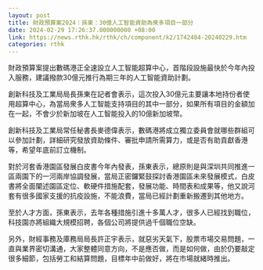 ```yaml
---
layout: post
title: 財政預算案2024｜孫東：30億人工智能資助為衆多項目一部分
date: 2024-02-29 17:26:37.000000000 +08:00
link: https://news.rthk.hk/rthk/ch/component/k2/1742484-20240229.htm
categories: rthk
---
```


財政預算案提出數碼港正全速設立人工智能超算中心，首階段設施最快於今年內投入服務，建議撥款30億元推行為期三年的人工智能資助計劃。

創新科技及工業局局長孫東在記者會表示，這次投入30億元主要讓本地持份者使用超算中心，為當局衆多人工智能支持項目的其中一部分，如果所有項目的金額加在一起，不會少於新加坡在人工智能投入的10億新加坡幣。

創新科技及工業局常任秘書長麥德偉表示，數碼港將成立獨立委員會就哪些群組可以參加計劃，詳細研究發放資助條件、審批申請所需算力，或是否有助貢獻香港等，希望年底前訂立機制。

對於河套香港園區發展白皮書今年內發表，孫東表示，總原則是與深圳共同推進一區兩園下的一河兩岸協調發展，當局正密鑼緊鼓探討香港園區未來發展模式，白皮書將全面闡述園區定位、軟硬件措施配套，發展功能、時間表和成果等，他又說河套有很多國家支援的抗疫設施，不能浪費，當局已經計劃重新搬遷到其他地方。

至於人才方面，孫東表示，去年各種措施引進十多萬人才，很多人已經找到職位，科技園亦將組織大規模招聘，各個公司將提供過千個職位空缺。

另外，財經事務及庫務局局長許正宇表示，就惡劣天氣下，股票市場交易問題，一直與業界密切溝通，大家整體同意方向，不是應否做，而是如何做，由於仍要敲定很多細節，包括勞工和結算問題，目標年中前做好，將在市場就緒時推出。
